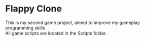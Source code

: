 # Flappy Clone
This is my second game project, aimed to improve my gameplay programming skills  
All game scripts are located in the Scripts folder.
